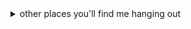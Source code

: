 <!--<img src="hack-the-planet.gif" alt="hack theee plaaaaneeeet! hack the plaaaneeeeet! hack the planet!">-->
<!--<img src="ezgif.com-gif-maker.gif" alt="Get in loser, we're working in the open">-->

<details>
  <summary>other places you'll find me hanging out</summary>
  * [hacker news](https://news.ycombinator.com/user?id=skibz)
  * [keybase](https://keybase.io/antino)
  * [sourcehut](https://git.sr.ht/~ac)
  * [stackoverflow](https://stackoverflow.com/users/5952575/ant)
</details>
